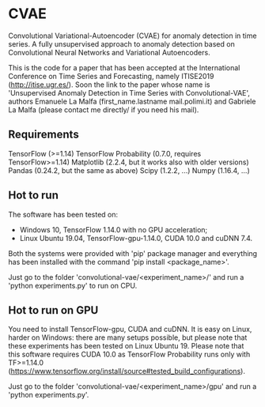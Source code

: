 # CVAE
Convolutional Variational-Autoencoder (CVAE) for anomaly detection in time series.
A fully unsupervised approach to anomaly detection based on Convolutional Neural Networks and Variational Autoencoders.

This is the code for a paper that has been accepted at the International Conference on Time Series and Forecasting, namely ITISE2019 (http://itise.ugr.es/). Soon the link to the paper whose name is 'Unsupervised Anomaly Detection in Time Series with Convolutional-VAE', authors Emanuele La Malfa (first_name.lastname <at> mail.polimi.it) and Gabriele La Malfa (please contact me directly/ if you need his mail).

## Requirements
TensorFlow (>=1.14)
TensorFlow Probability (0.7.0, requires TensorFlow>=1.14)
Matplotlib (2.2.4, but it works also with older versions)
Pandas (0.24.2, but the same as above)
Scipy (1.2.2, ...)
Numpy (1.16.4, ...)

## Hot to run
The software has been tested on:
- Windows 10, TensorFlow 1.14.0 with no GPU acceleration;
- Linux Ubuntu 19.04, TensorFlow-gpu-1.14.0, CUDA 10.0 and cuDNN 7.4.

Both the systems were provided with 'pip' package manager and everything has been installed with the command
'pip install <package_name>'.

Just go to the folder 'convolutional-vae/<experiment_name>/' and run a 'python experiments.py' to run on CPU.

## Hot to run on GPU
You need to install TensorFlow-gpu, CUDA and cuDNN. It is easy on Linux, harder on Windows: there are many setups possible, but please note that these experiments has been tested on Linux Ubuntu 19. Please note that this software requires CUDA 10.0 as TensorFlow Probability
runs only with TF>=1.14.0 (https://www.tensorflow.org/install/source#tested_build_configurations).

Just go to the folder 'convolutional-vae/<experiment_name>/gpu' and run a 'python experiments.py'.
